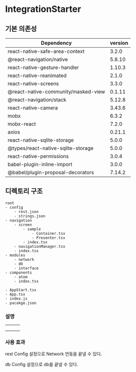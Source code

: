# IntegrationStarter

## 기본 의존성

| Dependency                          | version |
| ----------------------------------- | ------- |
| react-native-safe-area-context      | 3.2.0   |
| @react-navigation/native            | 5.8.10  |
| react-native-gesture-handler        | 1.10.3  |
| react-native-reanimated             | 2.1.0   |
| react-native-screens                | 3.3.0   |
| @react-native-community/masked-view | 0.1.11  |
| @react-navigation/stack             | 5.12.8  |
| react-native-camera                 | 3.43.6  |
| mobx                                | 6.3.2   |
| mobx-react                          | 7.2.0   |
| axios                               | 0.21.1  |
| react-native-sqlite-storage         | 5.0.0   |
| @types/react-native-sqlite-storage  | 5.0.0   |
| react-native-permissions            | 3.0.4   |
| babel-plugin-inline-import          | 3.0.0   |
| @babel/plugin-proposal-decorators   | 7.14.2  |



## 디렉토리 구조

```
root
- config
	- rest.json
	- strings.json
- navigation
	- screen
		- sample
			- Container.tsx
			- Presenter.tsx
		- index.tsx
	- navigationManager.tsx
	- index.tsx
- modules
	- network
	- db
	- interface
- components
	- atom
	- index.tsx
	
- AppStart.tsx
- App.tsx
- index.js
- pacakge.json
```



### 설명

|      |      |      |
| ---- | ---- | ---- |
|      |      |      |
|      |      |      |
|      |      |      |



### 사용 효과

rest Config 설정으로 Network 연동을 끝낼 수 있다.

db Config 설정으로 db를 끝낼 수 있다.
